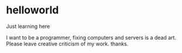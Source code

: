 # helloworld
Just learning here

I want to be a programmer, fixing computers and servers is a dead art.
Please leave creative criticism of my work. thanks.
